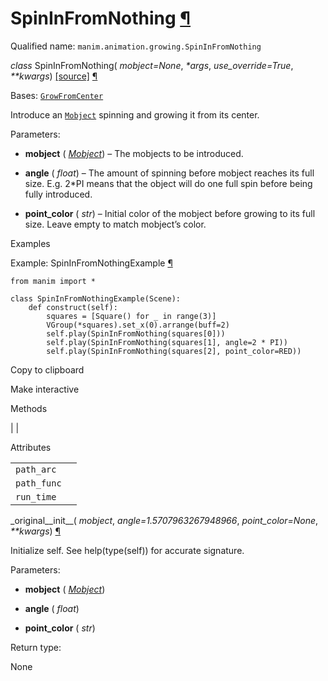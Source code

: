 # SpinInFromNothing [¶](https://docs.manim.community/en/stable/reference/manim.animation.growing.SpinInFromNothing.html\#spininfromnothing "Link to this heading")

Qualified name: `manim.animation.growing.SpinInFromNothing`

_class_ SpinInFromNothing( _mobject=None_, _\*args_, _use\_override=True_, _\*\*kwargs_) [\[source\]](https://docs.manim.community/en/stable/_modules/manim/animation/growing.html#SpinInFromNothing) [¶](https://docs.manim.community/en/stable/reference/manim.animation.growing.SpinInFromNothing.html#manim.animation.growing.SpinInFromNothing "Link to this definition")

Bases: [`GrowFromCenter`](https://docs.manim.community/en/stable/reference/manim.animation.growing.GrowFromCenter.html#manim.animation.growing.GrowFromCenter "manim.animation.growing.GrowFromCenter")

Introduce an [`Mobject`](https://docs.manim.community/en/stable/reference/manim.mobject.mobject.Mobject.html#manim.mobject.mobject.Mobject "manim.mobject.mobject.Mobject") spinning and growing it from its center.

Parameters:

- **mobject** ( [_Mobject_](https://docs.manim.community/en/stable/reference/manim.mobject.mobject.Mobject.html#manim.mobject.mobject.Mobject "manim.mobject.mobject.Mobject")) – The mobjects to be introduced.

- **angle** ( _float_) – The amount of spinning before mobject reaches its full size. E.g. 2\*PI means
that the object will do one full spin before being fully introduced.

- **point\_color** ( _str_) – Initial color of the mobject before growing to its full size. Leave empty to match mobject’s color.


Examples

Example: SpinInFromNothingExample [¶](https://docs.manim.community/en/stable/reference/manim.animation.growing.SpinInFromNothing.html#spininfromnothingexample)

```
from manim import *

class SpinInFromNothingExample(Scene):
    def construct(self):
        squares = [Square() for _ in range(3)]
        VGroup(*squares).set_x(0).arrange(buff=2)
        self.play(SpinInFromNothing(squares[0]))
        self.play(SpinInFromNothing(squares[1], angle=2 * PI))
        self.play(SpinInFromNothing(squares[2], point_color=RED))

```

Copy to clipboard

Make interactive

Methods

|
|

Attributes

|     |     |
| --- | --- |
| `path_arc` |  |
| `path_func` |  |
| `run_time` |  |

\_original\_\_init\_\_( _mobject_, _angle=1.5707963267948966_, _point\_color=None_, _\*\*kwargs_) [¶](https://docs.manim.community/en/stable/reference/manim.animation.growing.SpinInFromNothing.html#manim.animation.growing.SpinInFromNothing._original__init__ "Link to this definition")

Initialize self. See help(type(self)) for accurate signature.

Parameters:

- **mobject** ( [_Mobject_](https://docs.manim.community/en/stable/reference/manim.mobject.mobject.Mobject.html#manim.mobject.mobject.Mobject "manim.mobject.mobject.Mobject"))

- **angle** ( _float_)

- **point\_color** ( _str_)


Return type:

None